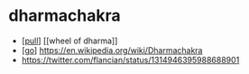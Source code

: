 # dharmachakra

- [[pull]] [[wheel of dharma]]
- [[go]] https://en.wikipedia.org/wiki/Dharmachakra
- https://twitter.com/flancian/status/1314946395988688901


[//begin]: # "Autogenerated link references for markdown compatibility"
[pull]: pull "Pull"
[go]: go "Go"
[//end]: # "Autogenerated link references"